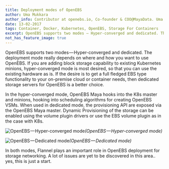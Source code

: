 ```yaml
---
title: Deployment modes of OpenEBS
author: Uma Mukkara
author_info: Contributor at openebs.io, Co-founder & COO@MayaData. Uma led product development in the early days of MayaData (CloudByte).
date: 13-02-2017
tags: Container, Docker, Kubernetes, OpenEBS, Storage For Containers
excerpt: OpenEBS supports two modes — Hyper-converged and dedicated. The deployment mode really depends on where and how you want to use OpenEBS.
not_has_feature_image: true
---
```


OpenEBS supports two modes — Hyper-converged and dedicated. The deployment mode really depends on where and how you want to use OpenEBS. If you are adding block storage capability to existing Kubernetes minions, hyper-converged mode is most desired, so that you can use the existing hardware as is. If the desire is to get a full fledged EBS type functionality to your on-premise cloud or container needs, then dedicated storage servers for OpenEBS is a better choice.

In the hyper-converged mode, OpenEBS Maya hooks into the K8s master and minions, hooking into scheduling algorithms for creating OpenEBS VSMs. When used in dedicated mode, the provisioning API are exposed via the OpenEBS Maya master. Dynamic Provisioning of the storage can be enabled using the volume plugin drivers or use the EBS volume plugin as in the case with K8s.

![OpenEBS — Hyper-converged mode](https://cdn-images-1.medium.com/max/800/1*MxM5MmWCB_5mmy7A5bor6Q.png)_(OpenEBS — Hyper-converged mode)_

![OpenEBS — Dedicated mode](https://cdn-images-1.medium.com/max/800/1*MAbRf5rJfv8w_OvZz02q7g.png)_(OpenEBS — Dedicated mode)_

In both modes, Flannel plays an important role in OpenEBS deployment for storage networking. A lot of issues are yet to be discovered in this area.. yes, this is just a start.
